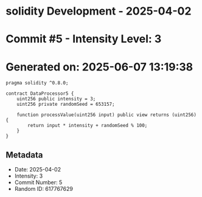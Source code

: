 ﻿# solidity Development - 2025-04-02
# Commit #5 - Intensity Level: 3
# Generated on: 2025-06-07 13:19:38
```solidity
pragma solidity ^0.8.0;

contract DataProcessor5 {
    uint256 public intensity = 3;
    uint256 private randomSeed = 653157;

    function processValue(uint256 input) public view returns (uint256) {
        return input * intensity + randomSeed % 100;
    }
}
```
## Metadata
- Date: 2025-04-02
- Intensity: 3
- Commit Number: 5
- Random ID: 617767629
